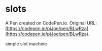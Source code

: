 # slots

A Pen created on CodePen.io. Original URL: [https://codepen.io/piJoe/pen/BLwRza](https://codepen.io/piJoe/pen/BLwRza).

simple slot machine
